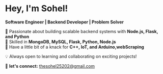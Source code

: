 #  Hey, I'm Sohel!  
 **Software Engineer | Backend Developer | Problem Solver**  

🔹 Passionate about building scalable backend systems with **Node.js, Flask, and Python**  
🔹 Skilled in **MongoDB, MySQL, Flask, Python, Node.js**  
🔹 Have a little bit of a knack for **C++, IoT, and Arduino,webScraping**  

💡 Always open to learning and collaborating on exciting projects!  

📌 **let's connect:** thesohel25202@gmail.com
